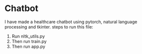 # Chatbot
I have made a healthcare chatbot using pytorch, natural language processing and tkinter.
steps to run this file:
  1. Run nltk_utils.py
  2. Then run train.py
  3. Then run app.py
